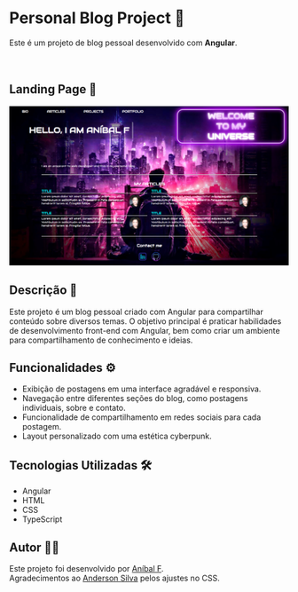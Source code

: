 # Personal Blog Project  📝

Este é um projeto de blog pessoal desenvolvido com **Angular**.  
<br />
<br />

## Landing Page 📖
![Landing Page of blog](https://github.com/anibalfn/angular-blog-project/blob/main/landingpage_proj.png)

## Descrição 📝

Este projeto é um blog pessoal criado com Angular para compartilhar conteúdo sobre diversos temas. O objetivo principal é praticar habilidades de desenvolvimento front-end com Angular, bem como criar um ambiente para compartilhamento de conhecimento e ideias.

## Funcionalidades ⚙️

- Exibição de postagens em uma interface agradável e responsiva.
- Navegação entre diferentes seções do blog, como postagens individuais, sobre e contato.
- Funcionalidade de compartilhamento em redes sociais para cada postagem.
- Layout personalizado com uma estética cyberpunk.

## Tecnologias Utilizadas 🛠️

- Angular
- HTML
- CSS
- TypeScript

## Autor 🧑‍💻

Este projeto foi desenvolvido por [Aníbal F](https://github.com/anibalf).  
Agradecimentos ao [Anderson Silva](https://github.com/AndersonSilva94) pelos ajustes no CSS. 
